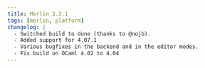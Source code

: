 ```yaml
---
title: Merlin 3.2.1
tags: [merlin, platform]
changelog: |
  - Switched build to dune (thanks to @nojb).
  - Added support for 4.07.1
  - Various bugfixes in the backend and in the editor modes.
  - Fix build on OCaml 4.02 to 4.04
---
```

